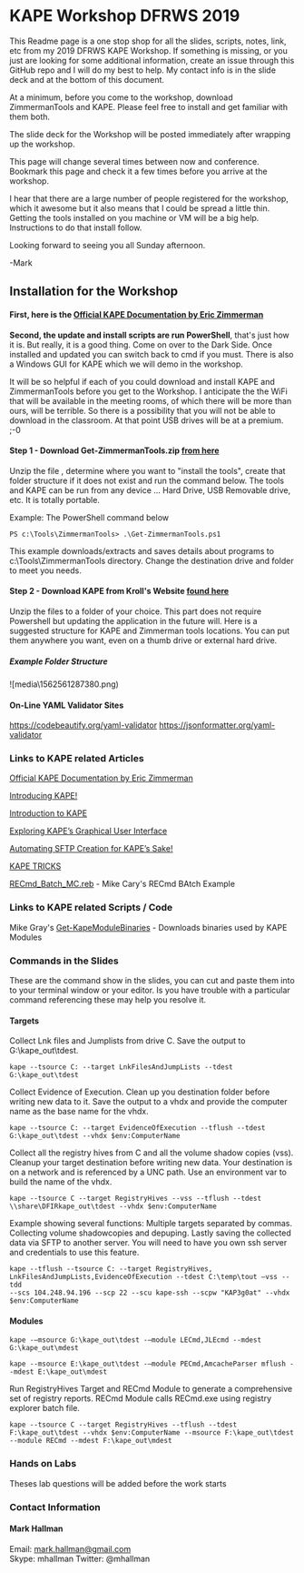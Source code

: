 

# KAPE Workshop DFRWS 2019 

This Readme page is a one stop shop for all the slides, scripts, notes, link, etc from my  2019 DFRWS KAPE Workshop.  If something is missing,  or you just are looking for some additional information,  create an issue through this GitHub repo and I will do my best to help.  My contact info is in the slide deck and at the bottom of this document.

At a minimum, before you come to the workshop, download ZimmermanTools and KAPE.  Please feel free to install and get familiar with them both.

The slide deck for the Workshop will be posted immediately after wrapping up the workshop.  

This page will change several times between now and conference.  Bookmark this page and check it a few times before you arrive at the workshop.

I hear that there are a large number of people registered for the workshop,  which it awesome but it also means that I could be spread a little thin.  Getting the tools installed on you machine or VM will be a big help.  Instructions to do that install follow.

Looking forward to seeing you all Sunday afternoon.

-Mark

## Installation for the Workshop

#### First,  here is the [Official KAPE Documentation by Eric Zimmerman](https://ericzimmerman.github.io/KapeDocs/#!index.md) 

**Second,  the update and install scripts are run PowerShell**,  that's just how it is.  But really, it is a good thing.  Come on over to the Dark Side.  Once installed and updated you can switch back to cmd if you must.  There is also a Windows GUI for KAPE which we will demo in the workshop.  

It will be so helpful if each of you could download and install KAPE and ZimmermanTools before you get to the Workshop.  I anticipate the the WiFi that will be available in the meeting rooms, of which there will be more than ours, will be terrible.  So there is a possibility that you will not be able to download in the classroom.  At that point USB drives will be at a premium.  ;-0

#### Step 1 - Download Get-ZimmermanTools.zip [from here](https://f001.backblazeb2.com/file/EricZimmermanTools/Get-ZimmermanTools.zip)

Unzip the file ,  determine where you want to "install the tools", create that folder structure if it does not exist and run the command below.  The tools and KAPE can be run from any device ... Hard Drive,  USB Removable drive,  etc.  It is totally portable.

Example:  The PowerShell command below

```
PS c:\Tools\ZimmermanTools> .\Get-ZimmermanTools.ps1 
```

This example downloads/extracts and saves details about programs to c:\Tools\ZimmermanTools directory.  Change the destination drive and folder to meet you needs.

#### Step 2 - Download KAPE from Kroll's Website [found here](https://learn.duffandphelps.com/kape?utm_campaign=2019_cyberitbn-KAPE-launch&utm_source=kroll&utm_medium=referral&utm_term=kape-launch-blog-post) 

Unzip the files to a folder of your choice. This part does not require Powershell but updating the application in the future will.   Here is a suggested structure for KAPE and Zimmerman tools locations.  You can put them anywhere you want, even on a thumb drive or external hard drive.

##### Example Folder Structure

![media\1562561287380.png)

#### On-Line YAML Validator Sites

https://codebeautify.org/yaml-validator
https://jsonformatter.org/yaml-validator



### Links to KAPE related Articles

[Official KAPE Documentation by Eric Zimmerman](https://ericzimmerman.github.io/KapeDocs/#!index.md) 

[Introducing KAPE!](https://binaryforay.blogspot.com/2019/02/introducing-kape.html)

[Introduction to KAPE](https://www.youtube.com/watch?v=pZRrZAJif8Q)

[Exploring KAPE’s Graphical User Interface](https://www.kroll.com/en/insights/publications/cyber/exploring-kapes-graphical-user-interface)

[Automating SFTP Creation for KAPE’s Sake!](https://medium.com/@bromiley/automating-sftp-creation-for-kapes-sake-b0bc68d10522)

[KAPE TRICKS](https://thinkdfir.com/2019/02/23/kape-tricks/)

[RECmd_Batch_MC.reb](https://github.com/EricZimmerman/RECmd/blob/master/BatchExamples/RECmd_Batch_MC.reb) - Mike Cary's RECmd BAtch Example



### Links to KAPE related Scripts / Code

Mike Gray's [Get-KapeModuleBinaries](https://github.com/grayfold3d/Get-KapeModuleBinaries#get-kapemodulebinaries) - Downloads binaries used by KAPE Modules



### Commands in the Slides

These are the command show in the slides, you can cut and paste them into to your terminal window or your editor.  Is you have trouble with a particular command referencing these may help you resolve it.

#### Targets

Collect Lnk files and Jumplists from drive C.  Save the output to G:\kape_out\tdest.

```
kape --tsource C: --target LnkFilesAndJumpLists --tdest G:\kape_out\tdest
```

Collect Evidence of Execution.  Clean up you destination folder before writing new data to it.   Save the output to a vhdx and provide the computer name as the base name for the vhdx.

```
kape --tsource C: --target EvidenceOfExecution --tflush --tdest G:\kape_out\tdest --vhdx $env:ComputerName
```

Collect all the registry hives from C and all the volume shadow copies (vss).  Cleanup your target destination before writing new data.  Your destination is on a network and is referenced by a UNC path.  Use an environment var to build the name of the vhdx.

```
kape --tsource C --target RegistryHives --vss --tflush --tdest \\share\DFIRkape_out\tdest --vhdx $env:ComputerName
```

Example showing several functions:  Multiple targets separated by commas. Collecting volume shadowcopies and depuping.  Lastly saving the collected data via SFTP to another server.  You will need to have you own ssh server and credentials to use this feature.

```
kape --tflush --tsource C: --target RegistryHives, LnkFilesAndJumpLists,EvidenceOfExecution --tdest C:\temp\tout –vss --tdd
--scs 104.248.94.196 --scp 22 --scu kape-ssh --scpw "KAP3g0at" --vhdx $env:ComputerName 
```



#### Modules

```
kape -–msource G:\kape_out\tdest -–module LECmd,JLEcmd --mdest G:\kape_out\mdest  
```

```
kape --msource E:\kape_out\tdest -–module PECmd,AmcacheParser mflush --mdest E:\kape_out\mdest
```

Run RegistryHives Target and RECmd Module to generate a comprehensive set of registry reports.  RECmd Module calls RECmd.exe using registry explorer batch file.

```
kape --tsource C --target RegistryHives --tflush --tdest F:\kape_out\tdest --vhdx $env:ComputerName --msource F:\kape_out\tdest --module RECmd --mdest F:\kape_out\mdest
```



### Hands on Labs

Theses lab questions will be added before the work starts



### Contact Information

#### Mark Hallman

Email:   [mark.hallman@gmail.com](mailto:mark.hallman@gmail.com)  
Skype:   mhallman
Twitter:   @mhallman

